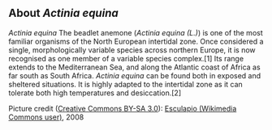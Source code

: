 About *Actinia equina*
------------------------

_Actinia equina_
The beadlet anemone (_Actinia equina (L.)_) is one of the most familiar organisms of the North European intertidal zone. Once considered a single, morphologically variable species across northern Europe, it is now recognised as one member of a variable species complex.[1]
Its range extends to the Mediterranean Sea, and along the Atlantic coast of Africa as far south as South Africa. _Actinia equina_ can be found both in exposed and sheltered situations. It is highly adapted to the intertidal zone as it can tolerate both high temperatures and desiccation.[2]

Picture credit ([Creative Commons BY-SA 3.0](https://creativecommons.org/licenses/by-sa/3.0/deed.en)): [Esculapio (Wikimedia Commons user)](https://commons.wikimedia.org/wiki/File:Actinia_equina_0009.JPG), 2008
